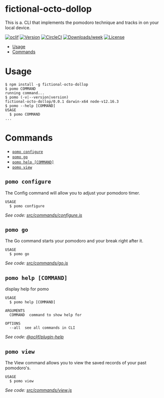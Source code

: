 fictional-octo-dollop
=====================

This is a. CLI that implements the pomodoro technique and tracks in on your local device.

[![oclif](https://img.shields.io/badge/cli-oclif-brightgreen.svg)](https://oclif.io)
[![Version](https://img.shields.io/npm/v/fictional-octo-dollop.svg)](https://npmjs.org/package/fictional-octo-dollop)
[![CircleCI](https://circleci.com/gh/websites/fictional-octo-dollop/tree/master.svg?style=shield)](https://circleci.com/gh/websites/fictional-octo-dollop/tree/master)
[![Downloads/week](https://img.shields.io/npm/dw/fictional-octo-dollop.svg)](https://npmjs.org/package/fictional-octo-dollop)
[![License](https://img.shields.io/npm/l/fictional-octo-dollop.svg)](https://github.com/websites/fictional-octo-dollop/blob/master/package.json)

<!-- toc -->
* [Usage](#usage)
* [Commands](#commands)
<!-- tocstop -->
# Usage
<!-- usage -->
```sh-session
$ npm install -g fictional-octo-dollop
$ pomo COMMAND
running command...
$ pomo (-v|--version|version)
fictional-octo-dollop/0.0.1 darwin-x64 node-v12.16.3
$ pomo --help [COMMAND]
USAGE
  $ pomo COMMAND
...
```
<!-- usagestop -->
# Commands
<!-- commands -->
* [`pomo configure`](#pomo-configure)
* [`pomo go`](#pomo-go)
* [`pomo help [COMMAND]`](#pomo-help-command)
* [`pomo view`](#pomo-view)

## `pomo configure`

The Config command will allow you to adjust your pomodoro timer.

```
USAGE
  $ pomo configure
```

_See code: [src/commands/configure.js](https://github.com/websites/fictional-octo-dollop/blob/v0.0.1/src/commands/configure.js)_

## `pomo go`

The Go command starts your pomodoro and your break right after it.

```
USAGE
  $ pomo go
```

_See code: [src/commands/go.js](https://github.com/websites/fictional-octo-dollop/blob/v0.0.1/src/commands/go.js)_

## `pomo help [COMMAND]`

display help for pomo

```
USAGE
  $ pomo help [COMMAND]

ARGUMENTS
  COMMAND  command to show help for

OPTIONS
  --all  see all commands in CLI
```

_See code: [@oclif/plugin-help](https://github.com/oclif/plugin-help/blob/v3.2.2/src/commands/help.ts)_

## `pomo view`

The View command allows you to view the saved records of your past pomodoro's.

```
USAGE
  $ pomo view
```

_See code: [src/commands/view.js](https://github.com/websites/fictional-octo-dollop/blob/v0.0.1/src/commands/view.js)_
<!-- commandsstop -->

